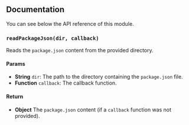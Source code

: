 ## Documentation

You can see below the API reference of this module.

### `readPackageJson(dir, callback)`
Reads the `package.json` content from the provided directory.

#### Params

- **String** `dir`: The path to the directory containing the `package.json` file.
- **Function** `callback`: The callback function.

#### Return
- **Object** The `package.json` content (if a `callback` function was not provided).

